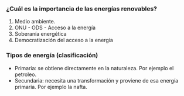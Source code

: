 ### ¿Cuál es la importancia de las energías renovables?
1. Medio ambiente.
2. ONU - ODS - Acceso a la energía
3. Soberanía energética
4. Democratización del acceso a la energía

### Tipos de energía (clasificación)
- Primaria: se obtiene directamente en la naturaleza. Por ejemplo el petroleo.
- Secundaria: necesita una transformación y proviene de esa energía primaria. Por ejemplo la nafta.